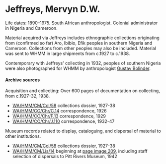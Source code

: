 # Jeffreys, Mervyn D.W.



Life dates: 1890–1975. South African anthropologist. Colonial administrator in Nigeria and Cameroon.

Material acquired via Jeffreys includes ethnographic collections originating from (confirmed so far) Aro, Ibibio, Efik peoples in southern Nigeria and Cameroon. Collections from other peoples may also be included. Material was sent to WHMM in large shipments from c.1927 to c.1938.

Contemporary with Jeffreys' collecting in 1932, peoples of southern Nigeria were also photographed for WHMM by anthropologist [Gustav Bolinder](../collectors.md#bolinder-gustav).

#### Archive sources

Acquisition and collecting: Over 600 pages of documentation on collecting, from c.1927-32, 1938.

* [WA/HMM/CM/Col/58](https://wellcomecollection.org/works/mb2re2g4)  collections dossier, 1927-38
* [WA/HMM/CO/Chr/C.14](https://wellcomecollection.org/works/wnjaecbf)  correspondence, 1926
* [WA/HMM/CO/Chr/F.13](https://wellcomecollection.org/works/ecwy4rqa)  correspondence, 1929
* [WA/HMM/CO/Chr/J.110](https://wellcomecollection.org/works/h9xab2nx)  correspondence, 1932-47

Museum records related to display, cataloguing, and dispersal of material to other institutions.

* [WA/HMM/CM/Col/58](https://wellcomecollection.org/works/mb2re2g4)  collections dossier, 1927-38
* [WA/HMM/CM/Lis/14](https://wellcomecollection.org/works/hq8gsn94)  beginning at [page image 209](https://wellcomecollection.org/works/hq8gsn94/items?canvas=209\&langCode=false), including staff selection of dispersals to Pitt Rivers Museum, 1942

